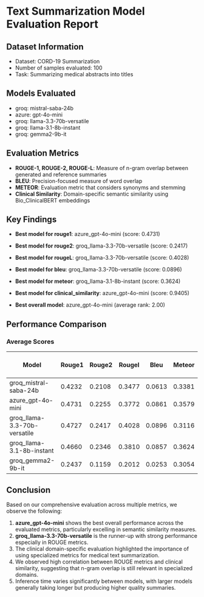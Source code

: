 # Text Summarization Model Evaluation Report

## Dataset Information
- Dataset: CORD-19 Summarization
- Number of samples evaluated: 100
- Task: Summarizing medical abstracts into titles

## Models Evaluated
- groq: mistral-saba-24b
- azure: gpt-4o-mini
- groq: llama-3.3-70b-versatile
- groq: llama-3.1-8b-instant
- groq: gemma2-9b-it

## Evaluation Metrics
- **ROUGE-1, ROUGE-2, ROUGE-L**: Measure of n-gram overlap between generated and reference summaries
- **BLEU**: Precision-focused measure of word overlap
- **METEOR**: Evaluation metric that considers synonyms and stemming
- **Clinical Similarity**: Domain-specific semantic similarity using Bio_ClinicalBERT embeddings

## Key Findings
- **Best model for rouge1**: azure_gpt-4o-mini (score: 0.4731)
- **Best model for rouge2**: groq_llama-3.3-70b-versatile (score: 0.2417)
- **Best model for rougeL**: groq_llama-3.3-70b-versatile (score: 0.4028)
- **Best model for bleu**: groq_llama-3.3-70b-versatile (score: 0.0896)
- **Best model for meteor**: groq_llama-3.1-8b-instant (score: 0.3624)
- **Best model for clinical_similarity**: azure_gpt-4o-mini (score: 0.9405)

- **Best overall model**: azure_gpt-4o-mini (average rank: 2.00)

## Performance Comparison
### Average Scores
| Model | Rouge1 | Rouge2 | Rougel | Bleu | Meteor | Clinical_similarity | Inf. Time (s) |
| ----- | ------ | ------ | ------ | ---- | ------ | ------------------- | ------------- |
| groq_mistral-saba-24b | 0.4232 | 0.2108 | 0.3477 | 0.0613 | 0.3381 | 0.9173 | 3.00 |
| azure_gpt-4o-mini | 0.4731 | 0.2255 | 0.3772 | 0.0861 | 0.3579 | 0.9405 | 2.14 |
| groq_llama-3.3-70b-versatile | 0.4727 | 0.2417 | 0.4028 | 0.0896 | 0.3116 | 0.9351 | 2.07 |
| groq_llama-3.1-8b-instant | 0.4660 | 0.2346 | 0.3810 | 0.0857 | 0.3624 | 0.9367 | 3.11 |
| groq_gemma2-9b-it | 0.2437 | 0.1159 | 0.2012 | 0.0253 | 0.3054 | 0.9038 | 2.34 |

## Conclusion
Based on our comprehensive evaluation across multiple metrics, we observe the following:

1. **azure_gpt-4o-mini** shows the best overall performance across the evaluated metrics, particularly excelling in semantic similarity measures.
2. **groq_llama-3.3-70b-versatile** is the runner-up with strong performance especially in ROUGE metrics.
3. The clinical domain-specific evaluation highlighted the importance of using specialized metrics for medical text summarization.
4. We observed high correlation between ROUGE metrics and clinical similarity, suggesting that n-gram overlap is still relevant in specialized domains.
5. Inference time varies significantly between models, with larger models generally taking longer but producing higher quality summaries.

